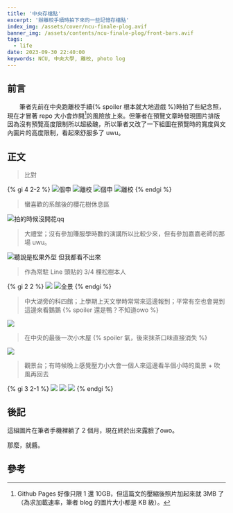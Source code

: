 ```yaml
---
title: '中央存檔點'
excerpt: '辦離校手續時拍下來的一些記憶存檔點'
index_img: /assets/cover/ncu-finale-plog.avif
banner_img: /assets/contents/ncu-finale-plog/front-bars.avif
tags:
  - life
date: 2023-09-30 22:40:00
keywords: NCU, 中央大學, 離校, photo log
---
```



<!-- Latex Protector: Remove "@" before use -->
<!--@lp:skip-all-->
<!--@lp:skip-some-->

<!-- EMSP Replacer: Auto replacement of double full-width white-space with &emsp;&emsp; -->

<!-- Spoiler Replacer: Replace ||text||  with {% spoiler text %} -->
<!--@sprp:skip-all-->

<!-- Footnote Reposer: Auto repositioning of all the footnotes in post -->
<!--@ft:skip-all-->


## 前言

&emsp;&emsp;筆者先前在中央跑離校手續{% spoiler 根本就大地遊戲 %}時拍了些紀念照，現在才冒著 repo 大小會炸開[^1]的風險放上來。但筆者在預覽文章時發現圖片排版因為沒有預覽高度限制所以超級醜，所以筆者又改了一下組圖在預覽時的寬度與文內圖片的高度限制，看起來舒服多了 uwu。

## 正文

> 比對

{% gi 4 2-2 %}
	![個申](https://i.imgur.com/9lWkJeO.jpg)
	![離校](/assets/contents/ncu-finale-plog/diff-0.avif)
	![個申](https://i.imgur.com/lXzm6Jf.jpg)
	![離校](/assets/contents/ncu-finale-plog/diff-1.avif)
{% endgi %}


> 蠻喜歡的系館後的櫻花樹休息區

![拍的時候沒開花qq](/assets/contents/ncu-finale-plog/sakura-null.avif)


> 大禮堂；沒有參加賺服學時數的演講所以比較少來，但有參加嘉嘉老師的那場 uwu。

![聽說是松果外型 但我都看不出來](/assets/contents/ncu-finale-plog/auditorium.avif)


> 作為常駐 Line 頭貼的 $3/4$ 棵松樹本人

{% gi 2 2 %}
	![](/assets/contents/ncu-finale-plog/pine.avif)
	![全景](/assets/contents/ncu-finale-plog/pine-full.avif)
{% endgi %}


> 中大湖旁的科四館；上學期上天文學時常常來這邊報到；平常有空也會晃到這邊來看鵝鵝 {% spoiler 還是鴨？不知道owo %}

![](/assets/contents/ncu-finale-plog/sci-4.avif)


> 在中央的最後一次小木屋 {% spoiler 氣，後來抹茶口味直接消失 %}

![](/assets/contents/ncu-finale-plog/waffle.avif)


> 觀景台；有時候晚上感覺壓力小大會一個人來這邊看半個小時的風景 + 吹風再回去

{% gi 3 2-1 %}
	![](/assets/contents/ncu-finale-plog/front-full.avif)
	![](/assets/contents/ncu-finale-plog/front-clouds.avif)
	![](/assets/contents/ncu-finale-plog/front-bars.avif)
{% endgi %}


## 後記

這組圖片在筆者手機裡躺了 2 個月，現在終於出來露臉了owo。

那麼，就醬。

## 參考

[^1]: Github Pages 好像只限 1 還 10GB，但這篇文的壓縮後照片加起來就 3MB 了（為求加載速率，筆者 blog 的圖片大小都是 KB 級）。
